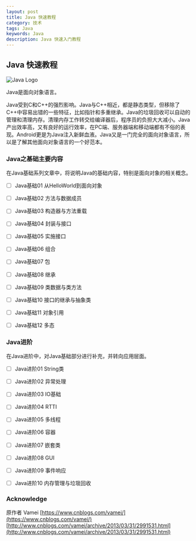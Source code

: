 ```yaml
---
layout: post
title: Java 快速教程  
category: 技术
tags: Java
keywords: Java
description: Java 快速入门教程
---
```


## Java 快速教程

![Java Logo](https://images0.cnblogs.com/blog/413416/201303/31193650-11637d001c184b7fb6a906de853eece6.jpg)

Java是面向对象语言。

Java受到C和C++的强烈影响。Java与C++相近，都是静态类型，但移除了C++中容易出错的一些特征，比如指针和多重继承。Java的垃圾回收可以自动的管理和清理内存。清理内存工作转交给编译器后，程序员的负担大大减小。Java产出效率高，又有良好的运行效率，在PC端、服务器端和移动端都有不俗的表现。Android更是为Java注入新鲜血液。Java又是一门完全的面向对象语言，所以是了解其他面向对象语言的一个好范本。


### Java之基础主要内容

在Java基础系列文章中，将说明Java的基础内容，特别是面向对象的相关概念。

- [ ] Java基础01 从HelloWorld到面向对象

- [ ] Java基础02 方法与数据成员

- [ ] Java基础03 构造器与方法重载

- [ ] Java基础04 封装与接口

- [ ] Java基础05 实施接口

- [ ] Java基础06 组合

- [ ] Java基础07 包

- [ ] Java基础08 继承

- [ ] Java基础09 类数据与类方法

- [ ] Java基础10 接口的继承与抽象类

- [ ] Java基础11 对象引用

- [ ] Java基础12 多态


### Java进阶
在Java进阶中，对Java基础部分进行补充，并转向应用层面。

- [ ] Java进阶01 String类

- [ ] Java进阶02 异常处理

- [ ] Java进阶03 IO基础

- [ ] Java进阶04 RTTI

- [ ] Java进阶05 多线程

- [ ] Java进阶06 容器 

- [ ] Java进阶07 嵌套类

- [ ] Java进阶08 GUI

- [ ] Java进阶09 事件响应

- [ ] Java进阶10 内存管理与垃圾回收


### Acknowledge
原作者 Vamei 
[https://www.cnblogs.com/vamei/](https://www.cnblogs.com/vamei/) 
[http://www.cnblogs.com/vamei/archive/2013/03/31/2991531.html](http://www.cnblogs.com/vamei/archive/2013/03/31/2991531.html)
    